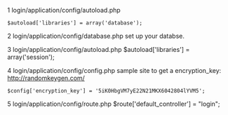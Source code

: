 1 login/application/config/autoload.php

	$autoload['libraries'] = array('database');

2 login/application/config/database.php
	set up your databse.

3 login/application/config/autoload.php
	$autoload['libraries'] = array('session');

4 login/application/config/config.php
	sample site to get a encryption_key:
		http://randomkeygen.com/

	$config['encryption_key'] = '5iK0HbgVM7yE22N21MKX6042804lYVM5';

5 login/application/config/route.php
	$route['default_controller'] = "login";

